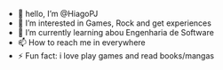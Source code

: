 - 👋 hello, I’m @HiagoPJ
- 👀 I’m interested in Games, Rock and get experiences
- 🌱 I’m currently learning abou Engenharia de Software 
- 📫 How to reach me in everywhere
- ⚡ Fun fact: i love play games and read books/mangas

<!---
HiagoPJ/HiagoPJ is a ✨ special ✨ repository because its `README.md` (this file) appears on your GitHub profile.
You can click the Preview link to take a look at your changes.
--->
